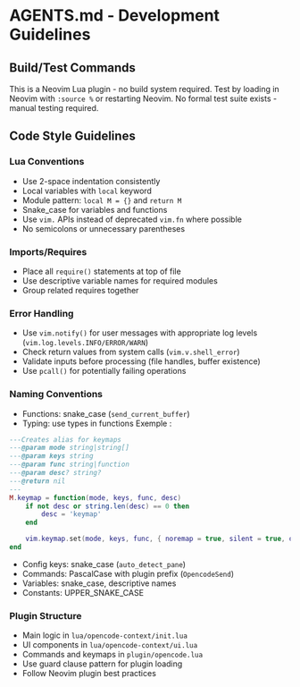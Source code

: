 # AGENTS.md - Development Guidelines

## Build/Test Commands

This is a Neovim Lua plugin - no build system required. Test by loading in Neovim with `:source %` or restarting Neovim. No formal test suite exists - manual testing required.

## Code Style Guidelines

### Lua Conventions

- Use 2-space indentation consistently
- Local variables with `local` keyword
- Module pattern: `local M = {}` and `return M`
- Snake_case for variables and functions
- Use `vim.` APIs instead of deprecated `vim.fn` where possible
- No semicolons or unnecessary parentheses

### Imports/Requires

- Place all `require()` statements at top of file
- Use descriptive variable names for required modules
- Group related requires together

### Error Handling

- Use `vim.notify()` for user messages with appropriate log levels (`vim.log.levels.INFO/ERROR/WARN`)
- Check return values from system calls (`vim.v.shell_error`)
- Validate inputs before processing (file handles, buffer existence)
- Use `pcall()` for potentially failing operations

### Naming Conventions

- Functions: snake_case (`send_current_buffer`)
- Typing: use types in functions
  Exemple :

```lua
---Creates alias for keymaps
---@param mode string|string[]
---@param keys string
---@param func string|function
---@param desc? string?
---@return nil
---
M.keymap = function(mode, keys, func, desc)
    if not desc or string.len(desc) == 0 then
        desc = 'keymap'
    end

    vim.keymap.set(mode, keys, func, { noremap = true, silent = true, desc = desc })
end
```

- Config keys: snake_case (`auto_detect_pane`)
- Commands: PascalCase with plugin prefix (`OpencodeSend`)
- Variables: snake_case, descriptive names
- Constants: UPPER_SNAKE_CASE

### Plugin Structure

- Main logic in `lua/opencode-context/init.lua`
- UI components in `lua/opencode-context/ui.lua`
- Commands and keymaps in `plugin/opencode.lua`
- Use guard clause pattern for plugin loading
- Follow Neovim plugin best practices